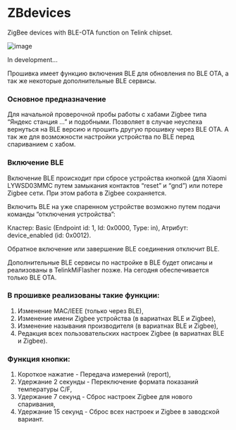 # ZBdevices
ZigBee devices with BLE-OTA function on Telink chipset.

![image](https://github.com/user-attachments/assets/9fea94d4-8313-493a-a4e3-ae15f18a1c65)

In development...

Прошивка имеет функцию включения BLE для обновления по BLE OTA, а так же некоторые дополнительные BLE сервисы.

### Основное предназначение

Для начальной проверочной пробы работы с хабами Zigbee типа “Яндекс станция …” и подобными. Позволяет в случае неуспеха вернуться на BLE версию и прошить другую прошивку через BLE OTA. А так же для возможности настройки устройства по BLE перед спариванием с хабом.

### Включение BLE

Включение BLE происходит при сбросе устройства кнопкой (для Xiaomi LYWSD03MMC путем замыкания контактов “reset” и “gnd”) или потере Zigbee сети. При этом работа в Zigbee сохраняется.

Включить BLE на уже спаренном устройстве возможно путем подачи команды “отключения устройства”:

Кластер: Basic (Endpoint id: 1, Id: 0x0000, Type: in), Атрибут: device_enabled (id: 0x0012). 

Обратное включение или завершение BLE соединения отключит BLE.

Дополнительные BLE сервисы по настройке в BLE будет описаны и реализованы в TelinkMiFlasher позже. На сегодня обеспечивается только BLE OTA.

### В прошивке реализованы такие функции:

1. Изменение MAC/IEEE (только через BLE),
2. Изменение имени Zigbee устройства (в вариатнах BLE и Zigbee),
3. Изменение называния производителя (в вариатнах BLE и Zigbee),
4. Редакция всех пользовательских настроек Zigbee (в вариатнах BLE и Zigbee).

### Функция кнопки:

1. Короткое нажатие - Передача измерений (report),
2. Удержание 2 секунды - Переключение формата показаний температуры C/F,
3. Удержание 7 секунд - Сброс настроек Zigbee для нового спаривания,
4. Удержание 15 секунд - Сброс всех настроек и Zigbee в заводской вариант.
